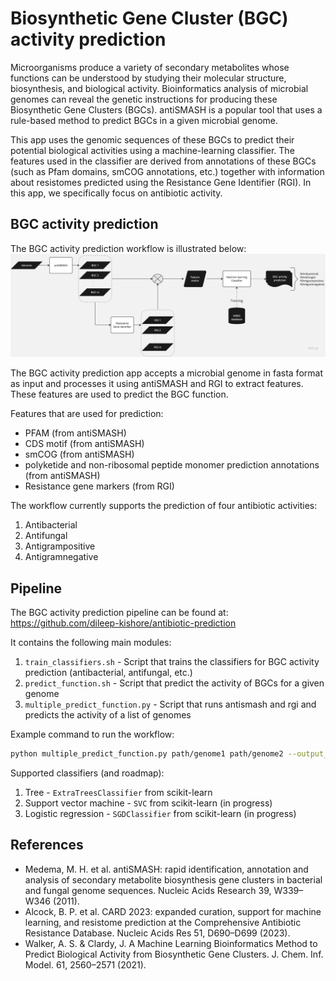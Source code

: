 # Biosynthetic Gene Cluster (BGC) activity prediction

Microorganisms produce a variety of secondary metabolites whose functions can be understood by studying their molecular structure, biosynthesis, and biological activity. Bioinformatics analysis of microbial genomes can reveal the genetic instructions for producing these Biosynthetic Gene Clusters (BGCs). antiSMASH is a popular tool that uses a rule-based method to predict BGCs in a given microbial genome. 

This app uses the genomic sequences of these BGCs to predict their potential biological activities using a machine-learning classifier. The features used in the classifier are derived from annotations of these BGCs (such as Pfam domains, smCOG annotations, etc.) together with information about resistomes predicted using the Resistance Gene Identifier (RGI). In this app, we specifically focus on antibiotic activity.

## BGC activity prediction

The BGC activity prediction workflow is illustrated below:
![Workflow](https://github.com/dileep-kishore/antibiotic-prediction/blob/main/assets/workflow.jpg?raw=true)

The BGC activity prediction app accepts a microbial genome in fasta format as input and processes it using antiSMASH and RGI to extract features. These features are used to predict the BGC function.

Features that are used for prediction:
- PFAM (from antiSMASH)
- CDS motif (from antiSMASH)
- smCOG (from antiSMASH)
- polyketide and non-ribosomal peptide monomer prediction annotations (from antiSMASH)
- Resistance gene markers (from RGI)

The workflow currently supports the prediction of four antibiotic activities:
1. Antibacterial
2. Antifungal
3. Antigrampositive
4. Antigramnegative

## Pipeline

The BGC activity prediction pipeline can be found at: https://github.com/dileep-kishore/antibiotic-prediction

It contains the following main modules:
1. `train_classifiers.sh` - Script that trains the classifiers for BGC activity prediction (antibacterial, antifungal, etc.)
2. `predict_function.sh` - Script that predict the activity of BGCs for a given genome
3. `multiple_predict_function.py` - Script that runs antismash and rgi and predicts the activity of a list of genomes

Example command to run the workflow:
```bash
python multiple_predict_function.py path/genome1 path/genome2 --output_dir outputs --no_SSN True
```

Supported classifiers (and roadmap):
1. Tree - `ExtraTreesClassifier` from scikit-learn
2. Support vector machine - `SVC` from scikit-learn (in progress)
3. Logistic regression - `SGDClassifier` from scikit-learn (in progress)

## References

- Medema, M. H. et al. antiSMASH: rapid identification, annotation and analysis of secondary metabolite biosynthesis gene clusters in bacterial and fungal genome sequences. Nucleic Acids Research 39, W339–W346 (2011).
- Alcock, B. P. et al. CARD 2023: expanded curation, support for machine learning, and resistome prediction at the Comprehensive Antibiotic Resistance Database. Nucleic Acids Res 51, D690–D699 (2023).
- Walker, A. S. & Clardy, J. A Machine Learning Bioinformatics Method to Predict Biological Activity from Biosynthetic Gene Clusters. J. Chem. Inf. Model. 61, 2560–2571 (2021).
